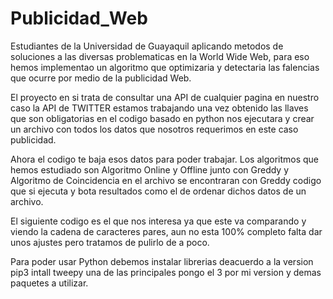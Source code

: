 # Publicidad_Web
Estudiantes de la Universidad de Guayaquil aplicando metodos de soluciones a las diversas problematicas en la World Wide Web, para eso hemos implementao un algoritmo que optimizaria y detectaria las falencias que ocurre por medio de la publicidad Web.

El proyecto en si trata de consultar una API de cualquier pagina en nuestro caso la API de TWITTER estamos trabajando
una vez obtenido las llaves que son obligatorias en el codigo basado en python nos ejecutara y crear un archivo con todos los datos que nosotros requerimos en este caso publicidad.

Ahora el codigo te baja esos datos para poder trabajar.
Los algoritmos que hemos estudiado son Algoritmo Online y Offline junto con Greddy y Algoritmo de Coincidencia
en el archivo se encontraran con Greddy codigo que si ejecuta y bota resultados como el de ordenar dichos datos de un archivo.

El siguiente codigo es el que nos interesa ya que este va comparando y viendo la cadena de caracteres pares, aun no esta 100% completo falta dar unos ajustes pero tratamos de pulirlo de a poco.

Para poder usar Python debemos instalar librerias deacuerdo a la version 
pip3 intall tweepy  una de las principales pongo el 3 por mi version
y demas paquetes a utilizar.
